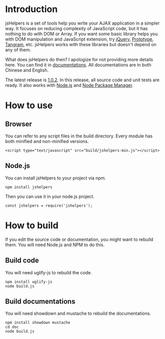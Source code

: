 # Introduction

jsHelpers is a set of tools help you write your AJAX application in a simpler way. It focuses on reducing complexity of JavaScript code, but it has nothing to do with DOM or Array. If you want some basic library helps you with DOM manipulation and JavaScript extension, try [jQuery](http://jquery.com), [Prototype](http://www.prototypejs.org), [Tangram](http://tangram.baidu.com), etc. jsHelpers works with these libraries but doesn't depend on any of them. 

What does jsHelpers do then? I apologize for not providing more details here. You can find it in [documentations](http://catchen.github.com/jsHelpers/). All documentations are in both Chinese and English.

The latest release is [1.0.2](https://github.com/CatChen/jsHelpers/tree/1.0.2). In this release, all source code and unit tests are ready. It also works with [Node.js](http://nodejs.org/) and [Node Package Manager](http://npmjs.org/).

# How to use

## Browser

You can refer to any script files in the build directory. Every module has both minified and non-minified versions.

    <script type="text/javascript" src="build/jshelpers-min.js"></script>

## Node.js

You can install jsHelpers to your project via npm.

    npm install jshelpers

Then you can use it in your node.js project.

    const jshelpers = require('jshelpers');

# How to build

If you edit the source code or documentation, you might want to rebuild them. You will need Node.js and NPM to do this.

## Build code

You will need uglify-js to rebuild the code.

    npm install uglify-js
    node build.js

## Build documentations

You will need showdown and mustache to rebuild the documentations.

    npm install showdown mustache
    cd doc
    node build.js
